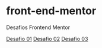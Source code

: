 # front-end-mentor
Desafios Frontend Mentor

[Desafio 01](https://frontend-mentor-challenges-woad.vercel.app/)
[Desafio 02](https://frontend-mentor-challenges-6dso.vercel.app/)
[Desafio 03](https://frontend-mentor-challenges-yfok.vercel.app/)
